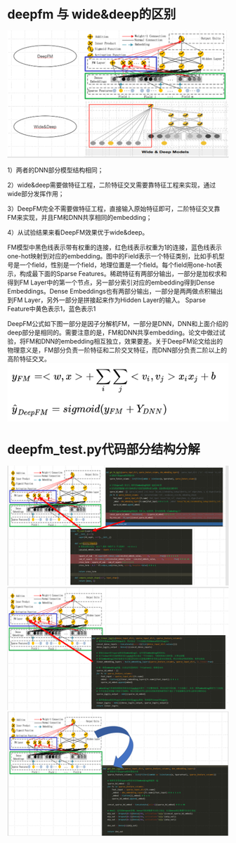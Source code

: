 # deepfm 与 wide&deep的区别
![image](img/deepfm/2.png)

1）两者的DNN部分模型结构相同；

2）wide&deep需要做特征工程，二阶特征交叉需要靠特征工程来实现，通过wide部分发挥作用；

3）DeepFM完全不需要做特征工程，直接输入原始特征即可，二阶特征交叉靠FM来实现，并且FM和DNN共享相同的embedding；

4）从试验结果来看DeepFM效果优于wide&deep。

FM模型中黑色线表示带有权重的连接，红色线表示权重为1的连接，蓝色线表示one-hot映射到对应的embedding。图中的Field表示一个特征类别，比如手机型号是一个field，性别是一个field，地理位置是一个field。每个field用one-hot表示，构成最下面的Sparse Features。稀疏特征有两部分输出，一部分是加权求和得到FM Layer中的第一个节点，另一部分索引对应的embedding得到Dense Embeddings。Dense Embeddings也有两部分输出，一部分是两两做点积输出到FM Layer，另外一部分是拼接起来作为Hidden Layer的输入。
Sparse Feature中黄色表示1，蓝色表示1

DeepFM公式如下图一部分是因子分解机FM，一部分是DNN，DNN和上面介绍的deep部分是相同的。需要注意的是，FM和DNN共享embedding。论文中做过试验，将FM和DNN的embedding相互独立，效果要差。关于DeepFM论文给出的物理意义是，FM部分负责一阶特征和二阶交叉特征，而DNN部分负责二阶以上的高阶特征交叉。
![image](img/deepfm/gongshi.png)
# deepfm_test.py代码部分结构分解
![image](img/deepfm/3.png)
![image](img/deepfm/4.png)
![image](img/deepfm/5.png)
